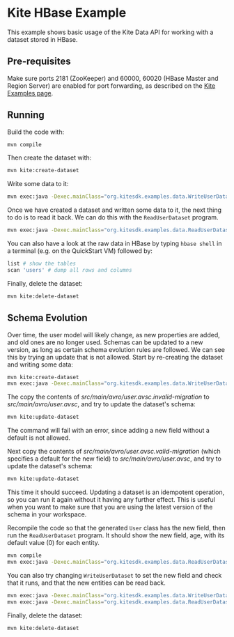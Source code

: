# Kite HBase Example

This example shows basic usage of the Kite Data API for working with a dataset stored in
 HBase.

## Pre-requisites

Make sure ports 2181 (ZooKeeper) and 60000, 60020 (HBase Master and Region Server) are
enabled for port forwarding, as described on the
[Kite Examples page](https://github.com/kite-sdk/kite-examples).

## Running

Build the code with:

```bash
mvn compile
```

Then create the dataset with:

```bash
mvn kite:create-dataset
```

Write some data to it:

```bash
mvn exec:java -Dexec.mainClass="org.kitesdk.examples.data.WriteUserDataset"
```

Once we have created a dataset and written some data to it, the next thing to do is to
read it back. We can do this with the `ReadUserDataset` program.

```bash
mvn exec:java -Dexec.mainClass="org.kitesdk.examples.data.ReadUserDataset"
```

You can also have a look at the raw data in HBase by typing `hbase shell` in a terminal
(e.g. on the QuickStart VM) followed by:

```bash
list # show the tables
scan 'users' # dump all rows and columns
```

Finally, delete the dataset:

```bash
mvn kite:delete-dataset
```

## Schema Evolution

Over time, the user model will likely change, as new properties are added,
and old ones are no longer used. Schemas can be updated to a new version,
as long as certain schema evolution rules are followed. We can see this by trying an
update that is not allowed. Start by re-creating the dataset and writing some data:

```bash
mvn kite:create-dataset
mvn exec:java -Dexec.mainClass="org.kitesdk.examples.data.WriteUserDataset"
```

The copy the contents of _src/main/avro/user.avsc.invalid-migration_ to
_src/main/avro/user.avsc_, and try to update the dataset's schema:

```bash
mvn kite:update-dataset
```

The command will fail with an error, since adding a new field without a default is not
allowed.

Next copy the contents of _src/main/avro/user.avsc.valid-migration_ (which specifies a
default for the new field) to _src/main/avro/user.avsc_,
and try to update the dataset's schema:

```bash
mvn kite:update-dataset
```

This time it should succeed. Updating a dataset is an idempotent operation,
so you can run it again without it having any further effect. This is useful when you
want to make sure that you are using the latest version of the schema in your workspace.

Recompile the code so that the generated `User` class has
the new field, then run the `ReadUserDataset` program. It should show the new field,
age, with its default value (0) for each entity.

```bash
mvn compile
mvn exec:java -Dexec.mainClass="org.kitesdk.examples.data.ReadUserDataset"
```

You can also try changing `WriteUserDataset` to set the new field and check that it runs,
and that the new entities can be read back.

```bash
mvn exec:java -Dexec.mainClass="org.kitesdk.examples.data.WriteUserDataset"
mvn exec:java -Dexec.mainClass="org.kitesdk.examples.data.ReadUserDataset"
```

Finally, delete the dataset:

```bash
mvn kite:delete-dataset
```
